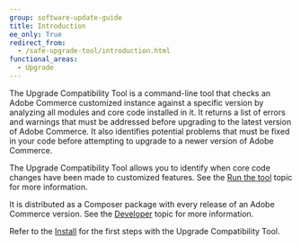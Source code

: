 ```yaml
---
group: software-update-guide
title: Introduction
ee_only: True
redirect_from:
  - /safe-upgrade-tool/introduction.html
functional_areas:
  - Upgrade
---
```


The Upgrade Compatibility Tool is a command-line tool that checks an Adobe Commerce customized instance against a specific version by analyzing all modules and core code installed in it. It returns a list of errors and warnings that must be addressed before upgrading to the latest version of Adobe Commerce. It also identifies potential problems that must be fixed in your code before attempting to upgrade to a newer version of Adobe Commerce.

The Upgrade Compatibility Tool allows you to identify when core code changes have been made to customized features. See the [Run the tool]({{site.baseurl}}/upgrade-compatibility-tool/run.html) topic for more information.

It is distributed as a Composer package with every release of an Adobe Commerce version. See the [Developer]({{site.baseurl}}/upgrade-compatibility-tool/developer.html) topic for more information.

Refer to the [Install]({{site.baseurl}}/upgrade-compatibility-tool/install.html) for the first steps with the Upgrade Compatibility Tool.
